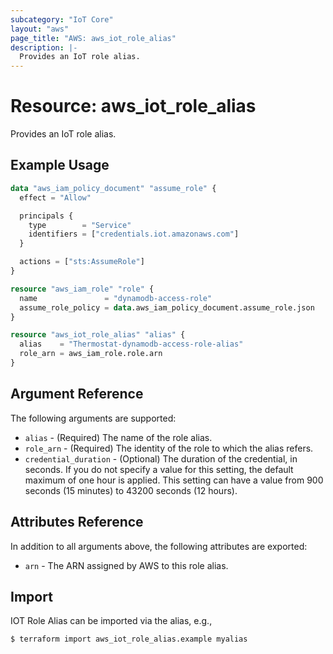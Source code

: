 ```yaml
---
subcategory: "IoT Core"
layout: "aws"
page_title: "AWS: aws_iot_role_alias"
description: |-
  Provides an IoT role alias.
---
```


# Resource: aws_iot_role_alias

Provides an IoT role alias.

## Example Usage

```terraform
data "aws_iam_policy_document" "assume_role" {
  effect = "Allow"

  principals {
    type        = "Service"
    identifiers = ["credentials.iot.amazonaws.com"]
  }

  actions = ["sts:AssumeRole"]
}

resource "aws_iam_role" "role" {
  name               = "dynamodb-access-role"
  assume_role_policy = data.aws_iam_policy_document.assume_role.json
}

resource "aws_iot_role_alias" "alias" {
  alias    = "Thermostat-dynamodb-access-role-alias"
  role_arn = aws_iam_role.role.arn
}
```

## Argument Reference

The following arguments are supported:

* `alias` - (Required) The name of the role alias.
* `role_arn` - (Required) The identity of the role to which the alias refers.
* `credential_duration` - (Optional) The duration of the credential, in seconds. If you do not specify a value for this setting, the default maximum of one hour is applied. This setting can have a value from 900 seconds (15 minutes) to 43200 seconds (12 hours).

## Attributes Reference

In addition to all arguments above, the following attributes are exported:

* `arn` - The ARN assigned by AWS to this role alias.

## Import

IOT Role Alias can be imported via the alias, e.g.,

```sh
$ terraform import aws_iot_role_alias.example myalias
```
